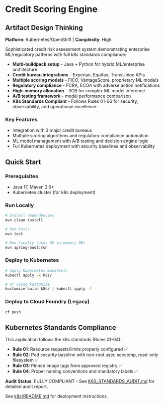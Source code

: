 # Credit Scoring Engine

## Artifact Design Thinking

**Platform**: Kubernetes/OpenShift | **Complexity**: High

Sophisticated credit risk assessment system demonstrating enterprise ML/regulatory patterns with full k8s standards compliance:

- **Multi-buildpack setup** - Java + Python for hybrid ML/enterprise architecture
- **Credit bureau integrations** - Experian, Equifax, TransUnion APIs
- **Multiple scoring models** - FICO, VantageScore, proprietary ML models
- **Regulatory compliance** - FCRA, ECOA with adverse action notifications
- **High-memory allocation** - 3GB for complex ML model inference
- **A/B testing framework** - model performance comparison
- **K8s Standards Compliant** - Follows Rules 01-06 for security, observability, and operational excellence

### Key Features
- Integration with 3 major credit bureaus
- Multiple scoring algorithms and regulatory compliance automation
- ML model management with A/B testing and decision engine logic
- Full Kubernetes deployment with security baselines and observability

## Quick Start

### Prerequisites
- Java 17, Maven 3.6+
- Kubernetes cluster (for k8s deployment)

### Run Locally
```bash
# Install dependencies
mvn clean install

# Run tests
mvn test

# Run locally (uses H2 in-memory DB)
mvn spring-boot:run
```

### Deploy to Kubernetes
```bash
# Apply Kubernetes manifests
kubectl apply -k k8s/

# Or using kustomize
kustomize build k8s/ | kubectl apply -f -
```

### Deploy to Cloud Foundry (Legacy)
```bash
cf push
```

## Kubernetes Standards Compliance

This application follows the k8s standards (Rules 01-04):

- **Rule 01**: Resource requests/limits properly configured ✅
- **Rule 02**: Pod security baseline with non-root user, seccomp, read-only filesystem ✅
- **Rule 03**: Pinned image tags from approved registry ✅
- **Rule 04**: Proper naming conventions and mandatory labels ✅

**Audit Status**: FULLY COMPLIANT - See [K8S_STANDARDS_AUDIT.md](K8S_STANDARDS_AUDIT.md) for detailed audit report.

See [k8s/README.md](k8s/README.md) for deployment instructions.
